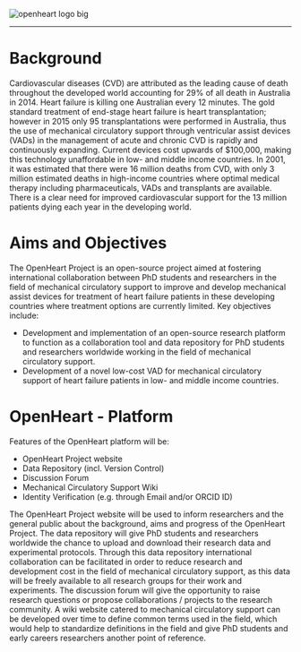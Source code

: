 ![openheart logo big](https://cloud.githubusercontent.com/assets/29052135/26570534/7620fae6-4554-11e7-8481-e0dfbe25eb17.PNG)

---

# Background
Cardiovascular diseases (CVD) are attributed as the leading cause of death throughout the developed world accounting for 29% of all death in Australia in 2014. Heart failure is killing one Australian every 12 minutes. The gold standard treatment of end-stage heart failure is heart transplantation; however in 2015 only 95 transplantations were performed in Australia, thus the use of mechanical circulatory support through ventricular assist devices (VADs) in the management of acute and chronic CVD is rapidly and continuously expanding. Current devices cost upwards of $100,000, making this technology unaffordable in low- and middle income countries. In 2001, it was estimated that there were 16 million deaths from CVD, with only 3 million estimated deaths in high-income countries where optimal medical therapy including pharmaceuticals, VADs and transplants are available. There is a clear need for improved cardiovascular support for the 13 million patients dying each year in the developing world.


# Aims and Objectives

The OpenHeart Project is an open-source project aimed at fostering international collaboration between PhD students and researchers in the field of mechanical circulatory support to improve and develop mechanical assist devices for treatment of heart failure patients in these developing countries where treatment options are currently limited. Key objectives include:

*	Development and implementation of an open-source research platform to function as a collaboration tool and data repository for PhD students and researchers worldwide working in the field of mechanical circulatory support.
*	Development of a novel low-cost VAD for mechanical circulatory support of heart failure patients in low- and middle income countries.


# OpenHeart - Platform
Features of the OpenHeart platform will be:

*	OpenHeart Project website
*	Data Repository (incl. Version Control)
*	Discussion Forum
*	Mechanical Circulatory Support Wiki
*	Identity Verification (e.g. through Email and/or ORCID ID)

The OpenHeart Project website will be used to inform researchers and the general public about the background, aims and progress of the OpenHeart Project. The data repository will give PhD students and researchers worldwide the chance to upload and download their research data and experimental protocols. Through this data repository international collaboration can be facilitated in order to reduce research and development cost in the field of mechanical circulatory support, as this data will be freely available to all research groups for their work and experiments. The discussion forum will give the opportunity to raise research questions or propose collaborations / projects to the research community. A wiki website catered to mechanical circulatory support can be developed over time to define common terms used in the field, which would help to standardize definitions in the field and give PhD students and early careers researchers another point of reference.


